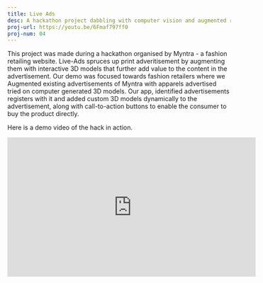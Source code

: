 ```yaml
---
title: Live Ads
desc: A hackathon project dabbling with computer vision and augmented reality
proj-url: https://youtu.be/6Fmaf797ff0
proj-num: 04
---
```


This project was made during a hackathon organised by Myntra - a fashion retailing website. Live-Ads spruces up print adveritisement by augmenting them with interactive 3D models that further add value to the content in the advertisement. Our demo was focused towards fashion retailers where we Augmented existing advertisements of Myntra with apparels advertised tried on computer generated 3D models. Our app, identified advertisements registers with it and added custom 3D models dynamically to the advertisement, along with call-to-action buttons to enable the consumer to buy the product directly.

Here is a demo video of the hack in action.

<iframe width="560" height="315" src="https://www.youtube.com/embed/6Fmaf797ff0" frameborder="0" allowfullscreen></iframe>
